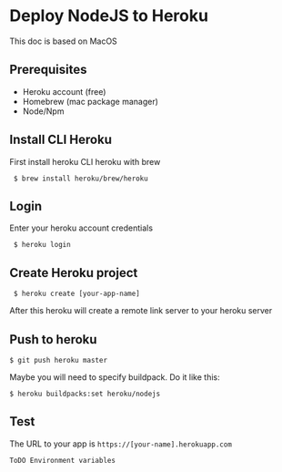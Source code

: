 Deploy NodeJS to Heroku
===

This doc is based on MacOS

## Prerequisites

- Heroku account (free)
- Homebrew (mac package manager)
- Node/Npm

## Install CLI Heroku

First install heroku CLI heroku with brew

```console
 $ brew install heroku/brew/heroku
```

## Login

Enter your heroku account credentials

```console
 $ heroku login
```

## Create Heroku project

```console
 $ heroku create [your-app-name]
```
After this heroku will create a remote link server to your heroku server

## Push to heroku

```console
$ git push heroku master
```

Maybe you will need to specify buildpack. Do it like this:

```console
$ heroku buildpacks:set heroku/nodejs
```

## Test

The URL to your app is `https://[your-name].herokuapp.com` 


`ToDO Environment variables`



